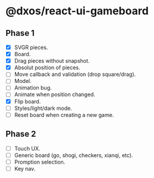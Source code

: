 # @dxos/react-ui-gameboard

## Phase 1
- [x] SVGR pieces.
- [x] Board.
- [x] Drag pieces without snapshot.
- [x] Absolut position of pieces.
- [ ] Move callback and validation (drop square/drag).
- [ ] Model.
- [ ] Animation bug.
- [ ] Animate when position changed.
- [x] Flip board.
- [ ] Styles/light/dark mode.
- [ ] Reset board when creating a new game.

## Phase 2
- [ ] Touch UX.
- [ ] Generic board (go, shogi, checkers, xianqi, etc).
- [ ] Promption selection.
- [ ] Key nav.
